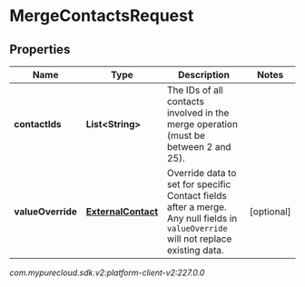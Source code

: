 # MergeContactsRequest


## Properties

| Name | Type | Description | Notes |
| ------------ | ------------- | ------------- | ------------- |
| **contactIds** | **List&lt;String&gt;** | The IDs of all contacts involved in the merge operation (must be between 2 and 25). |  |
| **valueOverride** | [**ExternalContact**](ExternalContact) | Override data to set for specific Contact fields after a merge. Any null fields in `valueOverride` will not replace existing data. |  [optional] |




_com.mypurecloud.sdk.v2:platform-client-v2:227.0.0_
